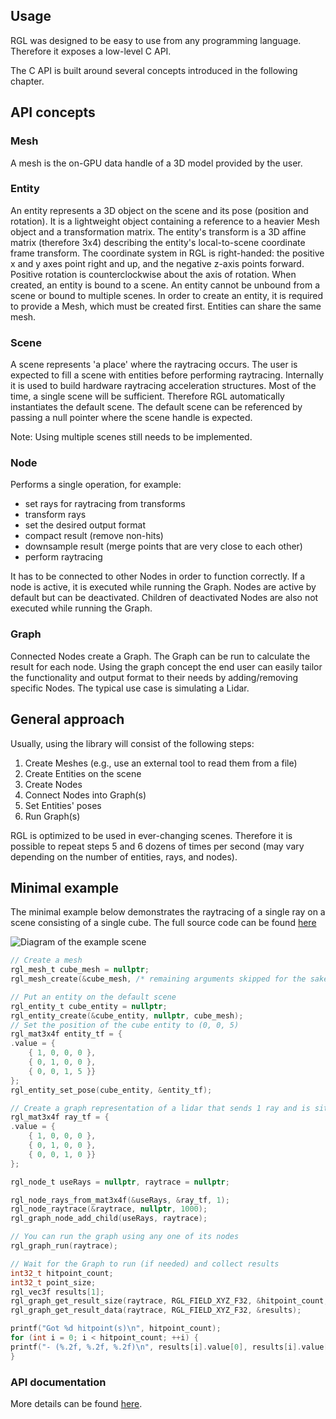 ## Usage

RGL was designed to be easy to use from any programming language. Therefore it exposes a low-level C API.

The C API is built around several concepts introduced in the following chapter.

## API concepts

### Mesh

A mesh is the on-GPU data handle of a 3D model provided by the user.

### Entity

An entity represents a 3D object on the scene and its pose (position and rotation).
It is a lightweight object containing a reference to a heavier Mesh object and a transformation matrix.
The entity's transform is a 3D affine matrix (therefore 3x4) describing the entity's local-to-scene coordinate frame transform.
The coordinate system in RGL is right-handed: the positive x and y axes point right and up, and the negative z-axis points forward. Positive rotation is counterclockwise about the axis of rotation.
When created, an entity is bound to a scene. An entity cannot be unbound from a scene or bound to multiple scenes.
In order to create an entity, it is required to provide a Mesh, which must be created first.
Entities can share the same mesh.

### Scene

A scene represents 'a place' where the raytracing occurs.
The user is expected to fill a scene with entities before performing raytracing.
Internally it is used to build hardware raytracing acceleration structures.
Most of the time, a single scene will be sufficient. Therefore RGL automatically instantiates the default scene.
The default scene can be referenced by passing a null pointer where the scene handle is expected.

Note: Using multiple scenes still needs to be implemented.

### Node

Performs a single operation, for example:
 - set rays for raytracing from transforms 
 - transform rays
 - set the desired output format 
 - compact result (remove non-hits)
 - downsample result (merge points that are very close to each other)
 - perform raytracing

It has to be connected to other Nodes in order to function correctly.
If a node is active, it is executed while running the Graph.
Nodes are active by default but can be deactivated.
Children of deactivated Nodes are also not executed while running the Graph.

### Graph

Connected Nodes create a Graph. The Graph can be run to calculate the result for each node.
Using the graph concept the end user can easily tailor the functionality and output format to their needs by adding/removing specific Nodes.
The typical use case is simulating a Lidar.

## General approach

Usually, using the library will consist of the following steps:

1. Create Meshes (e.g., use an external tool to read them from a file)
2. Create Entities on the scene
3. Create Nodes
4. Connect Nodes into Graph(s)
5. Set Entities' poses
6. Run Graph(s)

RGL is optimized to be used in ever-changing scenes. Therefore it is possible to repeat steps 5 and 6 dozens of times per second (may vary depending on the number of entities, rays, and nodes).

## Minimal example

The minimal example below demonstrates the raytracing of a single ray on a scene consisting of a single cube.
The full source code can be found [here](../test/src/apiReadmeExample.cpp)

![Diagram of the example scene](image/readme-example-scene.svg)

```c
// Create a mesh
rgl_mesh_t cube_mesh = nullptr;
rgl_mesh_create(&cube_mesh, /* remaining arguments skipped for the sake of brevity */);

// Put an entity on the default scene
rgl_entity_t cube_entity = nullptr;
rgl_entity_create(&cube_entity, nullptr, cube_mesh);
// Set the position of the cube entity to (0, 0, 5)
rgl_mat3x4f entity_tf = {
.value = {
    { 1, 0, 0, 0 },
    { 0, 1, 0, 0 },
    { 0, 0, 1, 5 }}
};
rgl_entity_set_pose(cube_entity, &entity_tf);

// Create a graph representation of a lidar that sends 1 ray and is situated at (x,y,z) = (0, 0, 0), facing positive Z
rgl_mat3x4f ray_tf = {
.value = {
    { 1, 0, 0, 0 },
    { 0, 1, 0, 0 },
    { 0, 0, 1, 0 }}
};

rgl_node_t useRays = nullptr, raytrace = nullptr;

rgl_node_rays_from_mat3x4f(&useRays, &ray_tf, 1);
rgl_node_raytrace(&raytrace, nullptr, 1000);
rgl_graph_node_add_child(useRays, raytrace);

// You can run the graph using any one of its nodes
rgl_graph_run(raytrace);

// Wait for the Graph to run (if needed) and collect results
int32_t hitpoint_count;
int32_t point_size;
rgl_vec3f results[1];
rgl_graph_get_result_size(raytrace, RGL_FIELD_XYZ_F32, &hitpoint_count, &point_size);
rgl_graph_get_result_data(raytrace, RGL_FIELD_XYZ_F32, &results);

printf("Got %d hitpoint(s)\n", hitpoint_count);
for (int i = 0; i < hitpoint_count; ++i) {
printf("- (%.2f, %.2f, %.2f)\n", results[i].value[0], results[i].value[1], results[i].value[2]);
}
```

### API documentation

More details can be found [here](../include/rgl/api/core.h).
